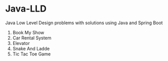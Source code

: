 # Java-LLD
Java Low Level Design problems with solutions using Java and Spring Boot

1. Book My Show
2. Car Rental System
3. Elevator
4. Snake And Ladde
5. Tic Tac Toe Game
